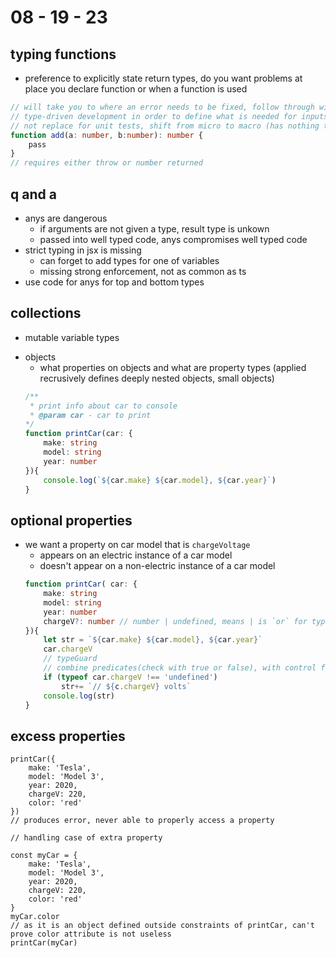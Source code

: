 # 08 - 19 - 23
## typing functions
- preference to explicitly state return types, do you want problems at place you declare function or when a function is used
```ts
// will take you to where an error needs to be fixed, follow through with intent
// type-driven development in order to define what is needed for inputs, outputs for further implementation later
// not replace for unit tests, shift from micro to macro (has nothing to do with behavior)
function add(a: number, b:number): number {
    pass
}
// requires either throw or number returned
```

## q and a
- anys are dangerous
    * if arguments are not given a type, result type is unkown
    * passed into well typed code, anys compromises well typed code
- strict typing in jsx is missing
    * can forget to add types for one of variables
    * missing strong enforcement, not as common as ts
- use code for anys for top and bottom types

## collections
- mutable variable types
* objects
    - what properties on objects and what are property types (applied recrusively defines deeply nested objects, small objects)
    ```ts
    /**
     * print info about car to console
     * @param car - car to print
    */
    function printCar(car: {
        make: string
        model: string
        year: number
    }){
        console.log(`${car.make} ${car.model}, ${car.year}`)
    }
    ```

## optional properties
- we want a property on car model that is `chargeVoltage`
    * appears on an electric instance of a car model
    * doesn't appear on a non-electric instance of a car model
    ```ts
    function printCar( car: {
        make: string
        model: string
        year: number
        chargeV?: number // number | undefined, means | is `or` for types
    }){
        let str = `${car.make} ${car.model}, ${car.year}`
        car.chargeV
        // typeGuard
        // combine predicates(check with true or false), with control flow tool (if or case:) creates branches of code if undefined or defined
        if (typeof car.chargeV !== 'undefined')
            str+= `// ${c.chargeV} volts`
        console.log(str)
    }
    ```

## excess properties
```
printCar({
    make: 'Tesla',
    model: 'Model 3',
    year: 2020,
    chargeV: 220,
    color: 'red'
})
// produces error, never able to properly access a property

// handling case of extra property

const myCar = {
    make: 'Tesla',
    model: 'Model 3',
    year: 2020,
    chargeV: 220,
    color: 'red'
}
myCar.color
// as it is an object defined outside constraints of printCar, can't prove color attribute is not useless
printCar(myCar)
```
